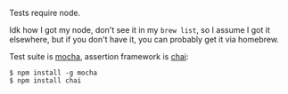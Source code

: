 Tests require node.

Idk how I got my node, don't see it in my `brew list`,
so I assume I got it elsewhere, but if you don't have it,
you can probably get it via homebrew.

Test suite is [mocha](http://mochajs.org/), assertion framework is [chai](http://chaijs.com/):

```
$ npm install -g mocha
$ npm install chai
```
